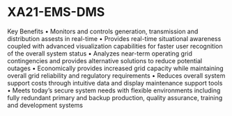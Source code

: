 # XA21-EMS-DMS

Key Benefits
• Monitors and controls generation, transmission and distribution assests in real-time
• Provides real-time situational awareness coupled with advanced visualization capabilities for faster user recognition of the overall system status
• Analyzes near-term operating grid contingencies and provides alternative solutions to reduce potential outages
• Economically provides increased grid capacity while maintaining overall grid reliability and regulatory requirements
• Reduces overall system support costs through intuitive data and display maintenance support tools
• Meets today’s secure system needs with flexible environments including fully redundant primary and backup production, quality assurance, training and development systems
